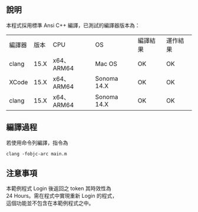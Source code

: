 ## 說明

本程式採用標準 Ansi C++ 編譯，已測試的編譯器版本為：

<table>
  <tr>
    <td>編譯器</td>
    <td>版本</td>
    <td>CPU</td>
    <td>OS</td>
    <td>編譯結果</td>
    <td>運作結果</td>
  </tr>
  <tr>
    <td>clang</td>
    <td>15.X</td>
    <td>x64、ARM64</td>
    <td>Mac OS</td>
    <td>OK</td>
    <td>OK</td>
  </tr>
  <tr>
    <td>XCode</td>
    <td>15.X</td>
    <td>x64、ARM64</td>
    <td>Sonoma 14.X</td>
    <td>OK</td>
    <td>OK</td>
  </tr>
  <tr>
    <td>clang</td>
    <td>15.X</td>
    <td>x64、ARM64</td>
    <td>Sonoma 14.X</td>
    <td>OK</td>
    <td>OK</td>
  </tr>
</table>

## 編譯過程

若使用命令列編譯，指令為
```
clang -fobjc-arc main.m
```
  
## 注意事項

本範例程式 Login 後返回之 token 其時效性為  
24 Hours。需在程式中實現重新 Login 的程式，  
這個功能並不包含在本範例程式之中。
